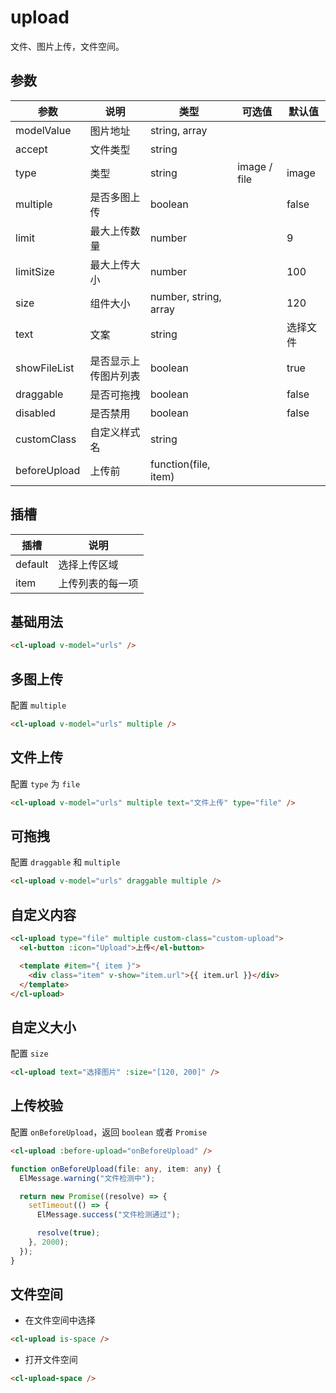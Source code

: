 # upload

文件、图片上传，文件空间。

## 参数

| 参数         | 说明                 | 类型                  | 可选值       | 默认值   |
| ------------ | -------------------- | --------------------- | ------------ | -------- |
| modelValue   | 图片地址             | string, array         |              |          |
| accept       | 文件类型             | string                |              |          |
| type         | 类型                 | string                | image / file | image    |
| multiple     | 是否多图上传         | boolean               |              | false    |
| limit        | 最大上传数量         | number                |              | 9        |
| limitSize    | 最大上传大小         | number                |              | 100      |
| size         | 组件大小             | number, string, array |              | 120      |
| text         | 文案                 | string                |              | 选择文件 |
| showFileList | 是否显示上传图片列表 | boolean               |              | true     |
| draggable    | 是否可拖拽           | boolean               |              | false    |
| disabled     | 是否禁用             | boolean               |              | false    |
| customClass  | 自定义样式名         | string                |              |          |
| beforeUpload | 上传前               | function(file, item)  |              |          |

## 插槽

| 插槽    | 说明             |
| ------- | ---------------- |
| default | 选择上传区域     |
| item    | 上传列表的每一项 |

## 基础用法

```html
<cl-upload v-model="urls" />
```

## 多图上传

配置 `multiple`

```html
<cl-upload v-model="urls" multiple />
```

## 文件上传

配置 `type` 为 `file`

```html
<cl-upload v-model="urls" multiple text="文件上传" type="file" />
```

## 可拖拽

配置 `draggable` 和 `multiple`

```html
<cl-upload v-model="urls" draggable multiple />
```

## 自定义内容

```html
<cl-upload type="file" multiple custom-class="custom-upload">
  <el-button :icon="Upload">上传</el-button>

  <template #item="{ item }">
    <div class="item" v-show="item.url">{{ item.url }}</div>
  </template>
</cl-upload>
```

## 自定义大小

配置 `size`

```html
<cl-upload text="选择图片" :size="[120, 200]" />
```

## 上传校验

配置 `onBeforeUpload`，返回 `boolean` 或者 `Promise`

```html
<cl-upload :before-upload="onBeforeUpload" />
```

```ts
function onBeforeUpload(file: any, item: any) {
  ElMessage.warning("文件检测中");

  return new Promise((resolve) => {
    setTimeout(() => {
      ElMessage.success("文件检测通过");

      resolve(true);
    }, 2000);
  });
}
```

## 文件空间

- 在文件空间中选择

```html
<cl-upload is-space />
```

- 打开文件空间

```html
<cl-upload-space />
```
